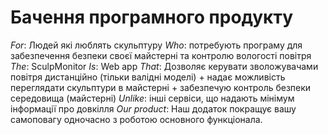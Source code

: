 # Бачення програмного продукту
*For*: Людей які люблять скульптуру
*Who*: потребують програму для забезпечення безпеки своєї майстерні та контролю вологості повітря
*The*: SculpMonitor
*Is*: Web app
*That*: Дозволяє керувати зволожувачами повітря дистанційно (тільки валідні моделі) + надає можливість переглядати скульптури в майстерні + забезпечую контроль безпеки середовища (майстерні)
*Unlike*: інші сервіси, що надають мінімум інформації про довкілля
*Our product*: Наш додаток покращує вашу самоповагу одночасно з роботою основного функціонала.